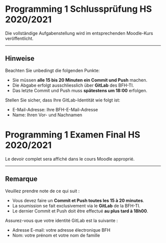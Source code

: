 # Programming 1 Schlussprüfung HS 2020/2021

Die vollständige Aufgabenstellung wird im entsprechenden Moodle-Kurs veröffentlicht.

-------------------
## Hinweise
Beachten Sie unbedingt die folgenden Punkte:

* Sie müssen **alle 15 bis 20 Minuten ein Commit und Push** machen.
* Die Abgabe erfolgt ausschliesslich über **GitLab** des BFH-TI.
* Das letzte Commit und Push muss **spätestens um 18:00** erfolgen.

Stellen Sie sicher, dass Ihre GitLab-Identität wie folgt ist:

* E-Mail-Adresse: Ihre BFH-E-Mail-Adresse
* Name: Ihren Vor- und Nachnamen


# Programming 1 Examen Final HS 2020/2021

Le devoir complet sera affiché dans le cours Moodle approprié.

-------------------
## Remarque
Veuillez prendre note de ce qui suit :


* Vous devez faire un **Commit et Push toutes les 15 à 20 minutes**.
* La soumission se fait exclusivement via le **GitLab** de la BFH-TI.
* Le dernier Commit et Push doit être effectué **au plus tard à 18h00**.

Assurez-vous que votre identité GitLab est la suivante :

* Adresse E-mail: votre adresse électronique BFH
* Nom: votre prénom et votre nom de famille


